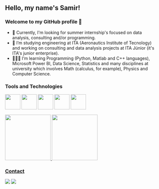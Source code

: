 ## Hello, my name's Samir!
### Welcome to my GitHub profile 👋

- 🎯 Currently, I'm looking for summer internship's focused on data analysis, consulting and/or programming.
- 🔭 I’m studying engineering at ITA (Aeronautics Institute of Tecnology) and working on consulting and data analysis projects at ITA Júnior (it's ITA's junior enterprise).
- 👨🏽‍💻 I’m learning Programming (Python, Matlab and C++ languages), Microsoft Power BI, Data Science, Statistics and many disciplines at university which involves Math (calculus, for example), Physics and Computer Science.

### Tools and Technologies

<link rel="stylesheet" href="https://cdn.jsdelivr.net/gh/devicons/devicon@v2.15.1/devicon.min.css">

<img src="https://cdn.jsdelivr.net/gh/devicons/devicon/icons/python/python-original.svg" width="50" height="50"/> <img src="https://cdn.jsdelivr.net/gh/devicons/devicon/icons/pandas/pandas-original-wordmark.svg" width="50" height="50"/> <img src="https://cdn.jsdelivr.net/gh/devicons/devicon/icons/numpy/numpy-original-wordmark.svg" width="50" height="50"/> <img src="https://cdn.jsdelivr.net/gh/devicons/devicon/icons/matlab/matlab-original.svg" width="50" height="50"/> <img src="https://cdn.jsdelivr.net/gh/devicons/devicon/icons/cplusplus/cplusplus-original.svg" width="50" height="50"/> 

<div>
<a href="https://github.com/Samirnunes">
<img height="150em" src="https://github-readme-stats.vercel.app/api/top-langs/?username=Samirnunes&layout=compact&langs_count=7&theme=dracula"/>
<img height="150em" src="https://github-readme-stats.vercel.app/api?username=Samirnunes&show_icons=true&theme=dracula&include_all_commits=true&count_private=true"/>
</div>

### Contact

<div>
<a href = "mailto:samir.silva12342@gmail.com"><img src="https://img.shields.io/badge/Gmail-D14836?style=for-the-badge&logo=gmail&logoColor=white" target="_blank"></a>
<a href="https://www.linkedin.com/in/samir-nunes-da-silva-0876ab218/" target="_blank"><img src="https://img.shields.io/badge/-LinkedIn-%230077B5?style=for-the-badge&logo=linkedin&logoColor=white" target="_blank"></a>   
</div>

